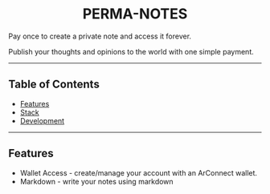 <h1 align="center">PERMA-NOTES</h1>
<p>Pay once to create a private note and access it forever.</p>
<p>Publish your thoughts and opinions to the world with one simple payment.</p>

---

## Table of Contents

- [Features](features)
- [Stack](stack)
- [Development](development)

---

## Features

* Wallet Access - create/manage your account with an ArConnect wallet.
* Markdown - write your notes using markdown
